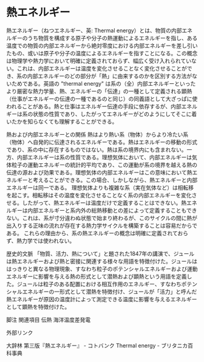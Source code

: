 # 熱エネルギー

熱エネルギー（ねつエネルギー、英: Thermal energy）とは、物質の内部エネルギーのうち物質を構成する原子や分子の熱運動によるエネルギーを指し、ある温度での物質の内部エネルギーから絶対零度における内部エネルギーを差し引いたもの、或いは原子や分子の温度によるエネルギーを指すことになる。この概念は物理学や熱力学において明確に定義されておらず、幅広く受け入れられていない。これは、内部エネルギーは温度を変化させることなく変化させることができ、系の内部エネルギーのどの部分が「熱」に由来するのかを区別する方法がないためである。英語の "thermal energy" は系の（全）内部エネルギーといったより厳密な熱力学量、熱、エネルギーの「伝達」の一種として定義される顕熱（仕事がエネルギーの伝達の一種であるのと同じ）の同義語として大ざっぱに使われることがある。熱と仕事はエネルギー伝達の手段に依存するが、内部エネルギーは系の状態の性質であり、したがってエネルギーがどのようにしてそこに着いたかを知らなくても理解することができる。

熱および内部エネルギーとの関係
熱はより熱い系（物体）からより冷たい系（物体）へ自発的に伝達されるエネルギーである。熱はエネルギーの移動の形式であり、系の中に存在するものではない。熱は系の境界内にも含まれない。一方、内部エネルギーは系の性質である。理想気体において、内部エネルギーは気体粒子の運動エネルギーの統計的平均であり、この運動が系の境界を越える熱の伝達の源および効果である。理想気体の内部エネルギーはこの意味において熱エネルギーと考えることができる。この場合、しかしながら、熱エネルギーと内部エネルギーは同一である。
理想気体よりも複雑な系（実在気体など）は相転移を起こす。相転移はその温度を変化させることなく系の内部エネルギーを変化させる。したがって、熱エネルギーは温度だけで定義することはできない。熱エネルギーは内部エネルギーと系内外の総熱移動との差によって定義することもできない。これは、系が寸分違わぬ状態で始まり終わるが、このサイクルの間に熱が出入りする正味の流れが存在する熱力学サイクルを構築することは容易だからである。
これらの理由から、系の熱エネルギーの概念は明確に定義されておらず、熱力学では使われない。

歴史的文脈
「物質、活力、熱について」と題された1847年の講演で、ジュールは熱エネルギーおよび熱と密接に関連する様々な用語を特徴付けた。ジュールははっきりと異なる物理現象、すなわち粒子のポテンシャルエネルギーおよび運動エネルギーに影響を与える熱の形式として潜熱および顕熱という用語を定義した。ジュールは粒子のある配置における相互作用のエネルギー、すなわちポテンシャルエネルギーの一形式として潜熱を特徴付け、ジュールが「活力」と呼んだ熱エネルギーが原因の温度計によって測定できる温度に影響を与えるエネルギーとして顕熱を特徴付けた。

脚注
関連項目
伝熱
海洋温度差発電

外部リンク

大辞林 第三版『熱エネルギー』 - コトバンク
Thermal energy - ブリタニカ百科事典